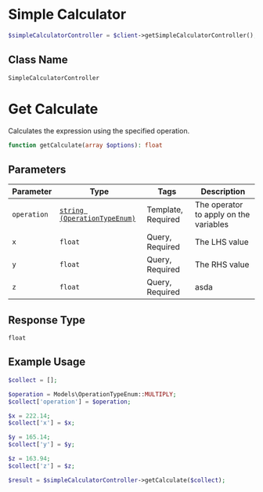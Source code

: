 # Simple Calculator

```php
$simpleCalculatorController = $client->getSimpleCalculatorController();
```

## Class Name

`SimpleCalculatorController`


# Get Calculate

Calculates the expression using the specified operation.

```php
function getCalculate(array $options): float
```

## Parameters

| Parameter | Type | Tags | Description |
|  --- | --- | --- | --- |
| `operation` | [`string (OperationTypeEnum)`](../../doc/models/operation-type-enum.md) | Template, Required | The operator to apply on the variables |
| `x` | `float` | Query, Required | The LHS value |
| `y` | `float` | Query, Required | The RHS value |
| `z` | `float` | Query, Required | asda |

## Response Type

`float`

## Example Usage

```php
$collect = [];

$operation = Models\OperationTypeEnum::MULTIPLY;
$collect['operation'] = $operation;

$x = 222.14;
$collect['x'] = $x;

$y = 165.14;
$collect['y'] = $y;

$z = 163.94;
$collect['z'] = $z;

$result = $simpleCalculatorController->getCalculate($collect);
```

